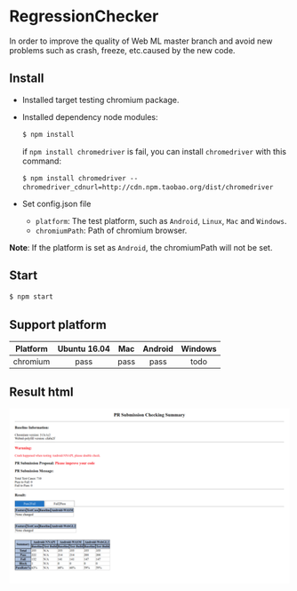 # RegressionChecker
In order to improve the quality of Web ML master branch and avoid new problems such as crash, freeze, etc.caused by the new code.

## Install
* Installed target testing chromium package.
* Installed dependency node modules:
   ```sh
   $ npm install
   ```

   if `npm install chromedriver` is fail, you can install `chromedriver` with this command:

      $ npm install chromedriver --chromedriver_cdnurl=http://cdn.npm.taobao.org/dist/chromedriver

* Set config.json file
   + `platform`: The test platform, such as `Android`, `Linux`, `Mac` and `Windows`.
   + `chromiumPath`: Path of chromium browser.

**Note**: If the platform is set as `Android`, the chromiumPath will not be set.

## Start

```sh
$ npm start
```

## Support platform

|  Platform  | Ubuntu 16.04 |    Mac    |  Android  |  Windows  |
|    :---:   |     :---:    |   :---:   |   :---:   |   :---:   |
|  chromium  |     pass     |    pass   |    pass   |    todo   |

## Result html

![result-html](./baseline/result-html.png)
